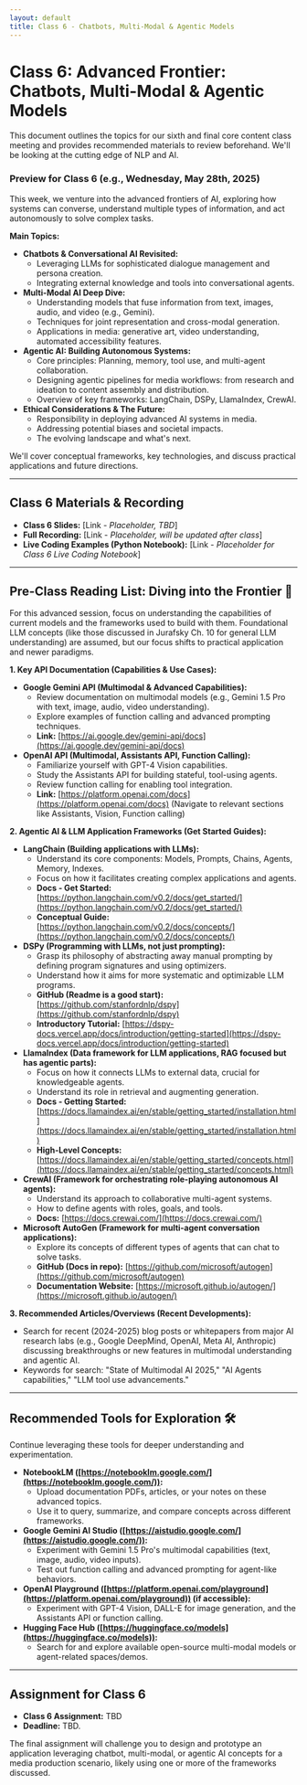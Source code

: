 ```yaml
---
layout: default
title: Class 6 - Chatbots, Multi-Modal & Agentic Models
---
```


# Class 6: Advanced Frontier: Chatbots, Multi-Modal & Agentic Models

This document outlines the topics for our sixth and final core content class meeting and provides recommended materials to review beforehand. We'll be looking at the cutting edge of NLP and AI.

### Preview for Class 6 (e.g., Wednesday, May 28th, 2025)

This week, we venture into the advanced frontiers of AI, exploring how systems can converse, understand multiple types of information, and act autonomously to solve complex tasks.

**Main Topics:**

* **Chatbots & Conversational AI Revisited:**
    * Leveraging LLMs for sophisticated dialogue management and persona creation.
    * Integrating external knowledge and tools into conversational agents.
* **Multi-Modal AI Deep Dive:**
    * Understanding models that fuse information from text, images, audio, and video (e.g., Gemini).
    * Techniques for joint representation and cross-modal generation.
    * Applications in media: generative art, video understanding, automated accessibility features.
* **Agentic AI: Building Autonomous Systems:**
    * Core principles: Planning, memory, tool use, and multi-agent collaboration.
    * Designing agentic pipelines for media workflows: from research and ideation to content assembly and distribution.
    * Overview of key frameworks: LangChain, DSPy, LlamaIndex, CrewAI.
* **Ethical Considerations & The Future:**
    * Responsibility in deploying advanced AI systems in media.
    * Addressing potential biases and societal impacts.
    * The evolving landscape and what's next.

We'll cover conceptual frameworks, key technologies, and discuss practical applications and future directions.

---
## Class 6 Materials & Recording

* **Class 6 Slides:** [Link - *Placeholder, TBD*]
* **Full Recording:** [Link - *Placeholder, will be updated after class*]
* **Live Coding Examples (Python Notebook):** [Link - *Placeholder for Class 6 Live Coding Notebook*]

---
## Pre-Class Reading List: Diving into the Frontier 🚀

For this advanced session, focus on understanding the capabilities of current models and the frameworks used to build with them. Foundational LLM concepts (like those discussed in Jurafsky Ch. 10 for general LLM understanding) are assumed, but our focus shifts to practical application and newer paradigms.

**1. Key API Documentation (Capabilities & Use Cases):**

* **Google Gemini API (Multimodal & Advanced Capabilities):**
    * Review documentation on multimodal models (e.g., Gemini 1.5 Pro with text, image, audio, video understanding).
    * Explore examples of function calling and advanced prompting techniques.
    * **Link:** [https://ai.google.dev/gemini-api/docs](https://ai.google.dev/gemini-api/docs)
* **OpenAI API (Multimodal, Assistants API, Function Calling):**
    * Familiarize yourself with GPT-4 Vision capabilities.
    * Study the Assistants API for building stateful, tool-using agents.
    * Review function calling for enabling tool integration.
    * **Link:** [https://platform.openai.com/docs](https://platform.openai.com/docs) (Navigate to relevant sections like Assistants, Vision, Function calling)

**2. Agentic AI & LLM Application Frameworks (Get Started Guides):**

* **LangChain (Building applications with LLMs):**
    * Understand its core components: Models, Prompts, Chains, Agents, Memory, Indexes.
    * Focus on how it facilitates creating complex applications and agents.
    * **Docs - Get Started:** [https://python.langchain.com/v0.2/docs/get_started/](https://python.langchain.com/v0.2/docs/get_started/)
    * **Conceptual Guide:** [https://python.langchain.com/v0.2/docs/concepts/](https://python.langchain.com/v0.2/docs/concepts/)
* **DSPy (Programming with LLMs, not just prompting):**
    * Grasp its philosophy of abstracting away manual prompting by defining program signatures and using optimizers.
    * Understand how it aims for more systematic and optimizable LLM programs.
    * **GitHub (Readme is a good start):** [https://github.com/stanfordnlp/dspy](https://github.com/stanfordnlp/dspy)
    * **Introductory Tutorial:** [https://dspy-docs.vercel.app/docs/introduction/getting-started](https://dspy-docs.vercel.app/docs/introduction/getting-started)
* **LlamaIndex (Data framework for LLM applications, RAG focused but has agentic parts):**
    * Focus on how it connects LLMs to external data, crucial for knowledgeable agents.
    * Understand its role in retrieval and augmenting generation.
    * **Docs - Getting Started:** [https://docs.llamaindex.ai/en/stable/getting_started/installation.html](https://docs.llamaindex.ai/en/stable/getting_started/installation.html)
    * **High-Level Concepts:** [https://docs.llamaindex.ai/en/stable/getting_started/concepts.html](https://docs.llamaindex.ai/en/stable/getting_started/concepts.html)
* **CrewAI (Framework for orchestrating role-playing autonomous AI agents):**
    * Understand its approach to collaborative multi-agent systems.
    * How to define agents with roles, goals, and tools.
    * **Docs:** [https://docs.crewai.com/](https://docs.crewai.com/)
* **Microsoft AutoGen (Framework for multi-agent conversation applications):**
    * Explore its concepts of different types of agents that can chat to solve tasks.
    * **GitHub (Docs in repo):** [https://github.com/microsoft/autogen](https://github.com/microsoft/autogen)
    * **Documentation Website:** [https://microsoft.github.io/autogen/](https://microsoft.github.io/autogen/)

**3. Recommended Articles/Overviews (Recent Developments):**
* Search for recent (2024-2025) blog posts or whitepapers from major AI research labs (e.g., Google DeepMind, OpenAI, Meta AI, Anthropic) discussing breakthroughs or new features in multimodal understanding and agentic AI.
* Keywords for search: "State of Multimodal AI 2025," "AI Agents capabilities," "LLM tool use advancements."

---
## Recommended Tools for Exploration 🛠️

Continue leveraging these tools for deeper understanding and experimentation.

* **NotebookLM ([https://notebooklm.google.com/](https://notebooklm.google.com/)):**
    * Upload documentation PDFs, articles, or your notes on these advanced topics.
    * Use it to query, summarize, and compare concepts across different frameworks.
* **Google Gemini AI Studio ([https://aistudio.google.com/](https://aistudio.google.com/)):**
    * Experiment with Gemini 1.5 Pro's multimodal capabilities (text, image, audio, video inputs).
    * Test out function calling and advanced prompting for agent-like behaviors.
* **OpenAI Playground ([https://platform.openai.com/playground](https://platform.openai.com/playground)) (if accessible):**
    * Experiment with GPT-4 Vision, DALL-E for image generation, and the Assistants API or function calling.
* **Hugging Face Hub ([https://huggingface.co/models](https://huggingface.co/models)):**
    * Search for and explore available open-source multi-modal models or agent-related spaces/demos.

---
## Assignment for Class 6

* **Class 6 Assignment:** TBD
* **Deadline:** TBD.

The final assignment will challenge you to design and prototype an application leveraging chatbot, multi-modal, or agentic AI concepts for a media production scenario, likely using one or more of the frameworks discussed.